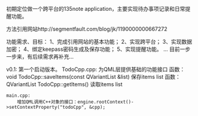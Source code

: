 初期定位做一个跨平台的135note application，主要实现待办事项记录和日常提醒功能。

方法引用网站http://segmentfault.com/blog/jk/1190000000667272

功能需求、目标：
    1、完成引用网站的基本功能；
    2、实现跨平台；
    3、实现数据加密；
    4、绑定keepass密码生成及保存功能；
    5、实现提醒功能。
    ...
目前一步一步来，有后续需求再补充...
    
v0.1:
    第一个启动版本。
    TodoCpp.cpp:
        为QML层提供基础的功能接口
        函数：void TodoCpp::saveItems(const QVariantList &list)
        保存items list
        函数：QVariantList TodoCpp::getItems()
        读取items list
        
    main.cpp:
        增加QML调用C++对象的接口：engine.rootContext()->setContextProperty("todoCpp", &cpp);
        
